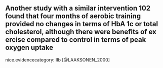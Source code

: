 Another study with a similar intervention 102 found that four months of aerobic training provided no changes in terms of HbA 1c or total cholesterol, although there were benefits of ex ercise compared to control in terms of peak oxygen uptake
---
 nice.evidencecategory: IIb
[@LAAKSONEN_2000]
